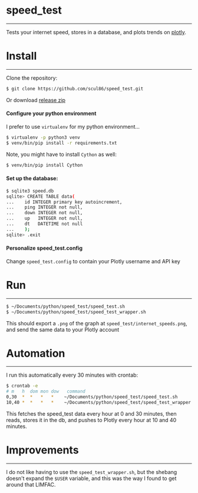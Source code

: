 # speed_test
---
Tests your internet speed, stores in a database, and plots trends on [plotly](https://plot.ly).
# Install
---
Clone the repository:
```sh
$ git clone https://github.com/scul86/speed_test.git
```
Or download [release zip](https://github.com/scul86/speed_test/releases)
#### Configure your python environment
I prefer to use `virtualenv` for my python environment...
```sh
$ virtualenv -p python3 venv
$ venv/bin/pip install -r requirements.txt
```
Note, you might have to install `Cython` as well:
```sh
$ venv/bin/pip install Cython
```
#### Set up the database:
```sh
$ sqlite3 speed.db
sqlite> CREATE TABLE data(
...    id INTEGER primary key autoincrement,
...    ping INTEGER not null,
...    down INTEGER not null,
...    up   INTEGER not null,
...    dt   DATETIME not null
...    );
sqlite> .exit
```
#### Personalize speed_test.config
Change `speed_test.config` to contain your Plotly username and API key

# Run
---
```sh
$ ~/Documents/python/speed_test/speed_test.sh
$ ~/Documents/python/speed_test/speed_test_wrapper.sh
```
This should export a `.png` of the graph at `speed_test/internet_speeds.png`, and send the same data to your Plotly account
# Automation
---
I run this automatically every 30 minutes with crontab:
```sh
$ crontab -e
# m   h  dom mon dow   command
0,30  *  *   *   *    ~/Documents/python/speed_test/speed_test.sh
10,40 *  *   *   *    ~/Documents/python/speed_test/speed_test_wrapper.sh
```
This fetches the speed_test data every hour at 0 and 30 minutes, then reads, stores it in the db, and pushes to Plotly every hour at 10 and 40 minutes.

# Improvements
---
I do not like having to use the `speed_test_wrapper.sh`, but the shebang doesn't expand the `$USER` variable, and this was the way I found to get around that LIMFAC.
